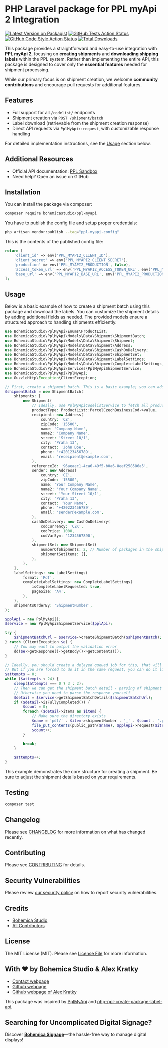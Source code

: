 # PHP Laravel package for PPL myApi 2 Integration

[![Latest Version on Packagist](https://img.shields.io/packagist/v/bohemicastudio/ppl-myapi.svg?style=flat-square)](https://packagist.org/packages/bohemicastudio/ppl-myapi)
[![GitHub Tests Action Status](https://img.shields.io/github/actions/workflow/status/bohemicastudio/ppl-myapi/run-tests.yml?branch=main&label=tests&style=flat-square)](https://github.com/bohemicastudio/ppl-myapi/actions?query=workflow%3Arun-tests+branch%3Amain)
[![GitHub Code Style Action Status](https://img.shields.io/github/actions/workflow/status/bohemicastudio/ppl-myapi/fix-php-code-style-issues.yml?branch=main&label=code%20style&style=flat-square)](https://github.com/bohemicastudio/ppl-myapi/actions?query=workflow%3A"Fix+PHP+code+style+issues"+branch%3Amain)
[![Total Downloads](https://img.shields.io/packagist/dt/bohemicastudio/ppl-myapi.svg?style=flat-square)](https://packagist.org/packages/bohemicastudio/ppl-myapi)

This package provides a straightforward and easy-to-use integration with **PPL myApi 2**, focusing on **creating shipments** and **downloading shipping labels** within the PPL system. Rather than implementing the entire API, this package is designed to cover only the **essential features** needed for shipment processing.

While our primary focus is on shipment creation, we welcome **community contributions** and encourage pull requests for additional features.

## Features
- Full support for all `/codelist/` endpoints
- Shipment creation via `POST /shipment/batch`
- Label download (retrievable from the shipment creation response)
- Direct API requests via `PplMyApi::request`, with customizable response handling

For detailed implementation instructions, see the [Usage](#usage) section below.

## Additional Resources
- Official API documentation: [PPL Sandbox](https://sandbox.ppl.cz/)
- Need help? Open an issue on GitHub

## Installation

You can install the package via composer:

```bash
composer require bohemicastudio/ppl-myapi
```

You have to publish the config file and setup proper credentials:

```bash
php artisan vendor:publish --tag="ppl-myapi-config"
```

This is the contents of the published config file:

```php
return [
    'client_id' => env('PPL_MYAPI2_CLIENT_ID'),
    'client_secret' => env('PPL_MYAPI2_CLIENT_SECRET'),
    'production' => env('PPL_MYAPI2_PRODUCTION', false),
    'access_token_url' => env('PPL_MYAPI2_ACCESS_TOKEN_URL', env('PPL_MYAPI2_PRODUCTION') ? 'https://api.dhl.com/ecs/ppl/myapi2/login/getAccessToken' : 'https://api-dev.dhl.com/ecs/ppl/myapi2/login/getAccessToken'),
    'base_url' => env('PPL_MYAPI2_BASE_URL', env('PPL_MYAPI2_PRODUCTION') ? 'https://api.dhl.com/ecs/ppl/myapi2' : 'https://api-dev.dhl.com/ecs/ppl/myapi2'),
];

```

## Usage

Below is a basic example of how to create a shipment batch using this package and download the labels. You can customize the shipment details by adding additional fields as needed. The provided models ensure a structured approach to handling shipments efficiently.

```php
use BohemicaStudio\PplMyApi\Enums\ProductList;
use BohemicaStudio\PplMyApi\Models\Data\Shipment\ShipmentBatch;
use BohemicaStudio\PplMyApi\Models\Data\Shipment\Shipment;
use BohemicaStudio\PplMyApi\Models\Data\Shipment\Address;
use BohemicaStudio\PplMyApi\Models\Data\Shipment\CashOnDelivery;
use BohemicaStudio\PplMyApi\Models\Data\Shipment\ShipmentSet;
use BohemicaStudio\PplMyApi\Models\Data\Shipment\LabelSettings;
use BohemicaStudio\PplMyApi\Models\Data\Shipment\CompleteLabelSettings;
use BohemicaStudio\PplMyApi\Services\PplMyApiShipmentService;
use BohemicaStudio\PplMyApi\PplMyApi;
use GuzzleHttp\Exception\ClientException;

// First, create a shipment batch. This is a basic example; you can add more fields as required.
$shipmentBatch = new ShipmentBatch(
    shipments: [
        new Shipment(
            // Ideally, use PplMyApiCodelistService to fetch all product types, but you can also use enum as we assume it won't change
            productType: ProductList::ParcelCzechBusinessCod->value, 
            recipient: new Address(
                country: 'CZ',
                zipCode: '15500',
                name: 'Company Name',
                name2: 'Company Name',
                street: 'Street 10/1',
                city: 'Praha 13',
                contact: 'John Doe',
                phone: '+420123456789',
                email: 'receipient@example.com',
            ),
            referenceId: '96aeaec1-4ca6-49f5-b0a6-8eef258586a5',
            sender: new Address(
                country: 'CZ',
                zipCode: '15500',
                name: 'Your Company Name',
                name2: 'Your Company Name',
                street: 'Your Street 10/1',
                city: 'Praha 13',
                contact: 'Your Name',
                phone: '+420223456789',
                email: 'sender@example.com',
            ),
            cashOnDelivery: new CashOnDelivery(
                codCurrency: 'CZK',
                codPrice: 1000,
                codVarSym: '1234567890',
            ),
            shipmentSet: new ShipmentSet(
                numberOfShipments: 2, // Number of packages in the shipment
                shipmentSetItems: [],
            ),
        ),
    ],
    labelSettings: new LabelSettings(
        format: 'Pdf',
        completeLabelSettings: new CompleteLabelSettings(
            isCompleteLabelRequested: true,
            pageSize: 'A4',
        ),
    ),
    shipmentsOrderBy: 'ShipmentNumber',
);

$pplApi = new PplMyApi();
$service = new PplMyApiShipmentService($pplApi);

try {
    $shipmentBatchUrl = $service->createShipmentBatch($shipmentBatch);
} catch (ClientException $e) {
    // You may want to output the validation error
    dd($e->getResponse()->getBody()->getContents());
}

// Ideally, you should create a delayed queued job for this, that will try this after 1 minute and repeat for let's say 10 minutes (as PPL API does not provide any webhook or callback)
// But if you are forced to do it in the same request, you can do it like this:
$attempts = 0;
while ($attempts < 24) {
    sleep($attempts === 0 ? 3 : 2);
    // Then we can get the shipment batch detail - parsing of shipment batch detail will work only if there is only one shipment in the batch
    // Otherwise you need to parse the response yourself
    $detail = $service->getShipmentBatchDetail($shipmentBatchUrl);
    if ($detail->isFullyCompleted()) {
        $count = 0;
        foreach ($detail->items as $item) {
            // Make sure the directory exists
            $name = 'pdf/' . $item->shipmentNumber . '_' . $count . '.pdf';
            file_put_contents(public_path($name), $pplApi->request($item->labelUrl)->getBody()->getContents());
            $count++;
        }

        break;
    }

    $attempts++;
}
```

This example demonstrates the core structure for creating a shipment. Be sure to adjust the shipment details based on your requirements.

## Testing

```bash
composer test
```

## Changelog

Please see [CHANGELOG](CHANGELOG.md) for more information on what has changed recently.

## Contributing

Please see [CONTRIBUTING](CONTRIBUTING.md) for details.

## Security Vulnerabilities

Please review [our security policy](../../security/policy) on how to report security vulnerabilities.

## Credits

- [Bohemica Studio](https://github.com/BohemicaStudio)
- [All Contributors](../../contributors)

## License

The MIT License (MIT). Please see [License File](LICENSE.md) for more information.

## With ❤️ by Bohemica Studio & Alex Kratky

* [Contact webpage](https://bohemicastudio.com/)
* [Github webpage](https://github.com/bohemicastudio)
* [Github webpage of Alex Kratky](https://github.com/alexkratky)

This package was inspired by [PplMyApi](https://github.com/Salamek/PplMyApi) and [php-ppl-create-package-label-api](https://github.com/szymsza/php-ppl-create-package-label-api).

## Searching for Uncomplicated Digital Signage?

Discover **[Bohemica Signage](https://bohemicasignage.com/)**—the hassle-free way to manage digital displays!
